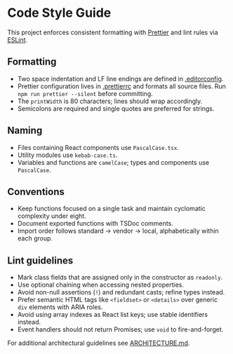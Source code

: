 # Code Style Guide

This project enforces consistent formatting with
[Prettier](https://prettier.io/) and lint rules via
[ESLint](https://eslint.org/).

## Formatting

- Two space indentation and LF line endings are defined in
  [.editorconfig](../.editorconfig).
- Prettier configuration lives in [.prettierrc](../.prettierrc) and formats all
  source files. Run `npm run prettier --silent` before committing.
- The `printWidth` is 80 characters; lines should wrap accordingly.
- Semicolons are required and single quotes are preferred for strings.

## Naming

- Files containing React components use `PascalCase.tsx`.
- Utility modules use `kebab-case.ts`.
- Variables and functions are `camelCase`; types and components use
  `PascalCase`.

## Conventions

- Keep functions focused on a single task and maintain cyclomatic complexity
  under eight.
- Document exported functions with TSDoc comments.
- Import order follows standard → vendor → local, alphabetically within each
  group.

## Lint guidelines

- Mark class fields that are assigned only in the constructor as `readonly`.
- Use optional chaining when accessing nested properties.
- Avoid non-null assertions (`!`) and redundant casts; refine types instead.
- Prefer semantic HTML tags like `<fieldset>` or `<details>` over generic `div`
  elements with ARIA roles.
- Avoid using array indexes as React list keys; use stable identifiers instead.
- Event handlers should not return Promises; use `void` to fire-and-forget.

For additional architectural guidelines see [ARCHITECTURE.md](ARCHITECTURE.md).
